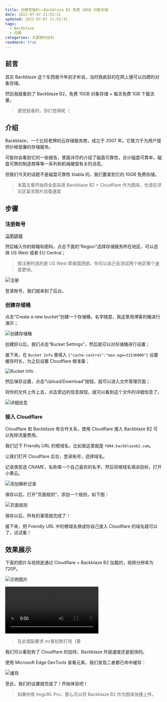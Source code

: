 ```yaml
---
title: 白嫖党福利——Backblaze B2 免费 10GB 对象存储
date: 2022-07-07 21:53:31
updated: 2022-07-07 21:53:31
tags: 
  - Backblaze
  - 白嫖
categories: 大蛋糕的安利
readmore: true
---
```

## 前言

其实 Backblaze 这个东西我今年初才听说，当时我疯狂的在网上搜可以白嫖的对象存储。

然后我就看到了 Backblaze B2，免费 10GB 对象存储 + 每天免费 1GB 下载流量。

> 感觉挺香的，你们觉得呢（

<!-- more -->

## 介绍

Backblaze，一个比较老牌的云存储服务商，成立于 2007 年。它致力于为用户提供价格低廉的存储服务。

可能你会看到它的一些报告，里面详尽的介绍了磁盘可靠性，合计磁盘可靠率，磁盘可靠的制造商等等一系列和机械硬盘有关的消息。

但我们今天的话题不是磁盘可靠性 blabla 的，我们要拿到它的 10GB 免费存储。

> 本篇文章开始将全部采用 Backblaze B2 + Cloudflare 作为图床，也请在评论区留言图片加载速度

## 步骤

### 注册账号

[注册链接](https://www.backblaze.com/b2/sign-up.html?referrer=nopref)

然后输入你的邮箱和密码，点击下面的“Region”选择存储服务所在地区，可以选择 US West 或者 EU Central；

> 我注册时选的是 US West 即美国西部。你可以自己去测试两个地区哪个速度更快。

![注册](https://cdn.cakeskin.tk/images/backblaze-b2/Register.png)

登录账号，我们就来到了后台。

### 创建存储桶

点击“Create a new bucket”创建一个存储桶，名字随意，我这里用博客的桶进行演示；

![创建存储桶](https://cdn.cakeskin.tk/images/backblaze-b2/Create-Bucket.png)

创建好以后，我们点击“Bucket Settings”，然后就可以对存储桶进行设置；

接下来，在 `Bucket Info` 里填入 `{"cache-control":"max-age=31536000"}` 设置缓存时长，为之后设置 Cloudflare 做准备；

![Bucket Info](https://cdn.cakeskin.tk/images/backblaze-b2/Bucket-Info.png)

然后保存设置，点击“Upload/Download”按钮，就可以进入文件管理页面；

将你的文件上传上去，点击旁边的信息按钮，就可以看到这个文件的详细信息了。

![详细信息](https://cdn.cakeskin.tk/images/backblaze-b2/Details.png)

### 接入 Cloudflare

Cloudflare 和 Backblaze 有合作关系，使用 Cloudflare 接入 Backblaze B2 可以免除流量费用。

我们记下 Friendly URL 的根域名，比如我这里就是 `f004.backblazeb2.com`。

让我们打开 Cloudflare 后台，登录账号，选择域名。

记录类型选 CNAME，名称填一个自己喜欢的名字，然后将根域名填进目标，打开小黄云。

![添加解析记录](https://cdn.cakeskin.tk/images/backblaze-b2/Add-Record.png)

保存以后，打开“页面规则”，添加一个规则，如下图：

![页面规则](https://cdn.cakeskin.tk/images/backblaze-b2/Page-Rules.png)

保存以后，所有的事情就完成了！

接下来，把 Friendly URL 中的根域名换成你自己接入 Cloudflare 的域名就可以了，试试看！

## 效果展示

下面的图片与视频是通过 Cloudflare + Backblaze B2 加载的，视频分辨率为 720P。

![示例图片](https://cdn.cakeskin.tk/images/bg-bright.png)

<video controls>
    <source src="https://cdn.cakeskin.tk/images/backblaze-b2/levitated-trailer.mp4" type="video/mp4">
</video>

<div class="info">

> 在此墙裂要求 mr普拉斯打钱（雾

</div>

我们可以看到有了 Cloudflare 的加持，Backblaze 外链速度还是挺快的。

使用 Microsoft Edge DevTools 查看元素，我们发现二者都已命中缓存：

![缓存](https://cdn.cakeskin.tk/images/backblaze-b2/Cache-Hit.png)

至此，我们的设置就完成了！开始体验吧！

<div class="info">

> 如果你有 ImgURL Pro，那么可以将 Backblaze B2 作为图床快捷上传。

</div>
